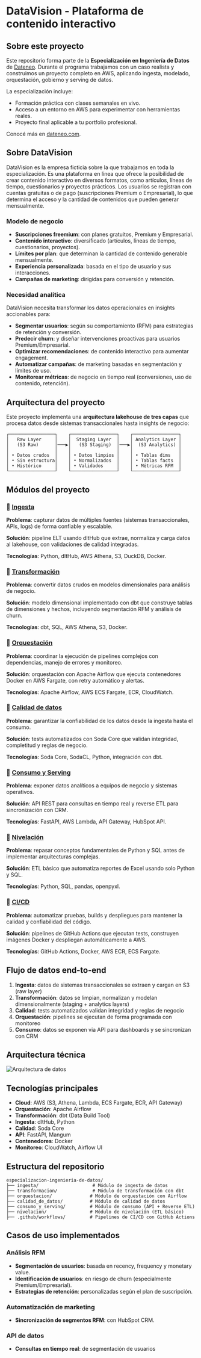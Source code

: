 # DataVision - Plataforma de contenido interactivo

## Sobre este proyecto

Este repositorio forma parte de la **Especialización en Ingeniería de Datos** de [Dateneo](https://link.dateneo.com/web).
Durante el programa trabajamos con un caso realista y construimos un proyecto completo en AWS, aplicando ingesta, modelado, orquestación, gobierno y serving de datos.

La especialización incluye:

* Formación práctica con clases semanales en vivo.
* Acceso a un entorno en AWS para experimentar con herramientas reales.
* Proyecto final aplicable a tu portfolio profesional.

Conocé más en [dateneo.com](https://link.dateneo.com/web).

## Sobre DataVision

DataVision es la empresa ficticia sobre la que trabajamos en toda la especialización. Es una plataforma en línea que ofrece la posibilidad de crear contenido interactivo en diversos formatos, como artículos, líneas de tiempo, cuestionarios y proyectos prácticos. Los usuarios se registran con cuentas gratuitas o de pago (suscripciones Premium o Empresarial), lo que determina el acceso y la cantidad de contenidos que pueden generar mensualmente.

### Modelo de negocio

- **Suscripciones freemium**: con planes gratuitos, Premium y Empresarial.
- **Contenido interactivo**: diversificado (artículos, líneas de tiempo, cuestionarios, proyectos).
- **Límites por plan**: que determinan la cantidad de contenido generable mensualmente.
- **Experiencia personalizada**: basada en el tipo de usuario y sus interacciones.
- **Campañas de marketing**: dirigidas para conversión y retención.

### Necesidad analítica

DataVision necesita transformar los datos operacionales en insights accionables para:

- **Segmentar usuarios**: según su comportamiento (RFM) para estrategias de retención y conversión.
- **Predecir churn**: y diseñar intervenciones proactivas para usuarios Premium/Empresarial.
- **Optimizar recomendaciones**: de contenido interactivo para aumentar engagement.
- **Automatizar campañas**: de marketing basadas en segmentación y límites de uso.
- **Monitorear métricas**: de negocio en tiempo real (conversiones, uso de contenido, retención).

## Arquitectura del proyecto

Este proyecto implementa una **arquitectura lakehouse de tres capas** que procesa datos desde sistemas transaccionales hasta insights de negocio:

```
┌─────────────────┐    ┌─────────────────┐    ┌─────────────────┐
│   Raw Layer     │    │  Staging Layer  │    │ Analytics Layer │
│   (S3 Raw)      │───▶│   (S3 Staging)  │───▶│  (S3 Analytics) │
│                 │    │                 │    │                 │
│ • Datos crudos  │    │ • Datos limpios │    │ • Tablas dims   │
│ • Sin estructura│    │ • Normalizados  │    │ • Tablas facts  │
│ • Histórico     │    │ • Validados     │    │ • Métricas RFM  │
└─────────────────┘    └─────────────────┘    └─────────────────┘
```

## Módulos del proyecto

### 🔄 [Ingesta](ingesta/README.md)
**Problema**: capturar datos de múltiples fuentes (sistemas transaccionales, APIs, logs) de forma confiable y escalable.

**Solución**: pipeline ELT usando dltHub que extrae, normaliza y carga datos al lakehouse, con validaciones de calidad integradas.

**Tecnologías**: Python, dltHub, AWS Athena, S3, DuckDB, Docker.

### 🔄 [Transformación](transformacion/README.md)
**Problema**: convertir datos crudos en modelos dimensionales para análisis de negocio.

**Solución**: modelo dimensional implementado con dbt que construye tablas de dimensiones y hechos, incluyendo segmentación RFM y análisis de churn.

**Tecnologías**: dbt, SQL, AWS Athena, S3, Docker.

### 🔄 [Orquestación](orquestacion/README.md)
**Problema**: coordinar la ejecución de pipelines complejos con dependencias, manejo de errores y monitoreo.

**Solución**: orquestación con Apache Airflow que ejecuta contenedores Docker en AWS Fargate, con retry automático y alertas.

**Tecnologías**: Apache Airflow, AWS ECS Fargate, ECR, CloudWatch.

### 🔄 [Calidad de datos](calidad_de_datos/README.md)
**Problema**: garantizar la confiabilidad de los datos desde la ingesta hasta el consumo.

**Solución**: tests automatizados con Soda Core que validan integridad, completitud y reglas de negocio.

**Tecnologías**: Soda Core, SodaCL, Python, integración con dbt.

### 🔄 [Consumo y Serving](consumo_y_serving/README.md)
**Problema**: exponer datos analíticos a equipos de negocio y sistemas operativos.

**Solución**: API REST para consultas en tiempo real y reverse ETL para sincronización con CRM.

**Tecnologías**: FastAPI, AWS Lambda, API Gateway, HubSpot API.

### 🔄 [Nivelación](nivelacion/README.md)
**Problema**: repasar conceptos fundamentales de Python y SQL antes de implementar arquitecturas complejas.

**Solución**: ETL básico que automatiza reportes de Excel usando solo Python y SQL.

**Tecnologías**: Python, SQL, pandas, openpyxl.

### 🔄 [CI/CD](.github/workflows/README.md)
**Problema**: automatizar pruebas, builds y despliegues para mantener la calidad y confiabilidad del código.

**Solución**: pipelines de GitHub Actions que ejecutan tests, construyen imágenes Docker y despliegan automáticamente a AWS.

**Tecnologías**: GitHub Actions, Docker, AWS ECR, ECS Fargate.

## Flujo de datos end-to-end

1. **Ingesta**: datos de sistemas transaccionales se extraen y cargan en S3 (raw layer)
2. **Transformación**: datos se limpian, normalizan y modelan dimensionalmente (staging + analytics layers)
3. **Calidad**: tests automatizados validan integridad y reglas de negocio
4. **Orquestación**: pipelines se ejecutan de forma programada con monitoreo
5. **Consumo**: datos se exponen via API para dashboards y se sincronizan con CRM

## Arquitectura técnica

![Arquitectura de datos](Arquitectura_de_datos.jpg)

## Tecnologías principales

- **Cloud**: AWS (S3, Athena, Lambda, ECS Fargate, ECR, API Gateway)
- **Orquestación**: Apache Airflow
- **Transformación**: dbt (Data Build Tool)
- **Ingesta**: dltHub, Python
- **Calidad**: Soda Core
- **API**: FastAPI, Mangum
- **Contenedores**: Docker
- **Monitoreo**: CloudWatch, Airflow UI

## Estructura del repositorio

```
especializacion-ingenieria-de-datos/
├── ingesta/                    # Módulo de ingesta de datos
├── transformacion/             # Módulo de transformación con dbt
├── orquestacion/              # Módulo de orquestación con Airflow
├── calidad_de_datos/          # Módulo de calidad de datos
├── consumo_y_serving/         # Módulo de consumo (API + Reverse ETL)
├── nivelacion/                # Módulo de nivelación (ETL básico)
├── .github/workflows/         # Pipelines de CI/CD con GitHub Actions
```

## Casos de uso implementados

### Análisis RFM
- **Segmentación de usuarios**: basada en recency, frequency y monetary value.
- **Identificación de usuarios**: en riesgo de churn (especialmente Premium/Empresarial).
- **Estrategias de retención**: personalizadas según el plan de suscripción.

### Automatización de marketing
- **Sincronización de segmentos RFM**: con HubSpot CRM.

### API de datos
- **Consultas en tiempo real**: de segmentación de usuarios
